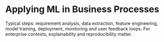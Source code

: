 # Applying ML in Business Processes
Typical steps: requirement analysis, data extraction, feature engineering, model training, deployment,
monitoring and user feedback loops. For enterprise contexts, explainability and reproducibility matter.